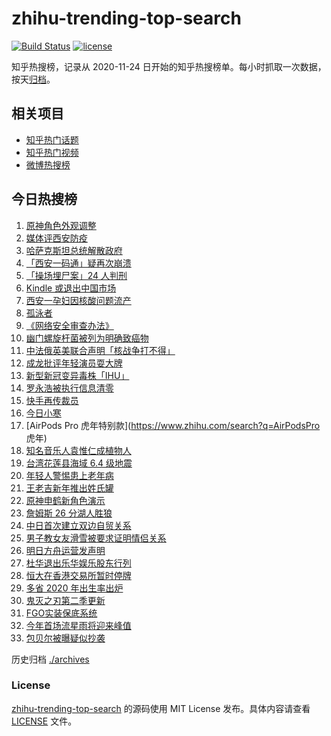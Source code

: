 # zhihu-trending-top-search

[![Build Status](https://github.com/justjavac/zhihu-trending-top-search/workflows/ci/badge.svg?branch=main)](https://github.com/justjavac/zhihu-trending-top-search/actions)
[![license](https://img.shields.io/github/license/justjavac/zhihu-trending-top-search)](https://github.com/justjavac/zhihu-trending-top-search/blob/main/LICENSE)

知乎热搜榜，记录从 2020-11-24 日开始的知乎热搜榜单。每小时抓取一次数据，按天[归档](./archives)。

## 相关项目

- [知乎热门话题](https://github.com/justjavac/zhihu-trending-hot-questions)
- [知乎热门视频](https://github.com/justjavac/zhihu-trending-hot-video)
- [微博热搜榜](https://github.com/justjavac/weibo-trending-hot-search)

## 今日热搜榜

<!-- BEGIN -->
<!-- 最后更新时间 Wed Jan 05 2022 23:09:56 GMT+0800 (China Standard Time) -->

1. [原神角色外观调整](https://www.zhihu.com/search?q=原神)
1. [媒体评西安防疫](https://www.zhihu.com/search?q=西安疫情)
1. [哈萨克斯坦总统解散政府](https://www.zhihu.com/search?q=哈萨克斯坦)
1. [「西安一码通」疑再次崩溃](https://www.zhihu.com/search?q=西安一码通)
1. [「操场埋尸案」24 人判刑](https://www.zhihu.com/search?q=操场埋尸案)
1. [Kindle 或退出中国市场](https://www.zhihu.com/search?q=Kindle)
1. [西安一孕妇因核酸问题流产](https://www.zhihu.com/search?q=西安孕妇)
1. [孤泳者](https://www.zhihu.com/search?q=孤泳者)
1. [《网络安全审查办法》](https://www.zhihu.com/search?q=网络安全审查办法)
1. [幽门螺旋杆菌被列为明确致癌物](https://www.zhihu.com/search?q=幽门螺旋杆菌)
1. [中法俄英美联合声明「核战争打不得」](https://www.zhihu.com/search?q=五核武器国家发表联合声明)
1. [成龙批评年轻演员耍大牌](https://www.zhihu.com/search?q=成龙批评年轻演员)
1. [新型新冠变异毒株「IHU」](https://www.zhihu.com/search?q=IHU)
1. [罗永浩被执行信息清零](https://www.zhihu.com/search?q=罗永浩)
1. [快手再传裁员](https://www.zhihu.com/search?q=快手裁员)
1. [今日小寒](https://www.zhihu.com/search?q=小寒)
1. [AirPods Pro 虎年特别款](https://www.zhihu.com/search?q=AirPodsPro 虎年)
1. [知名音乐人袁惟仁成植物人](https://www.zhihu.com/search?q=袁惟仁)
1. [台湾花莲县海域 6.4 级地震](https://www.zhihu.com/search?q=台湾地震)
1. [年轻人警惕患上老年病](https://www.zhihu.com/search?q=令人心动的offer)
1. [王老吉新年推出姓氏罐](https://www.zhihu.com/search?q=王老吉)
1. [原神申鹤新角色演示](https://www.zhihu.com/search?q=原神)
1. [詹姆斯 26 分湖人胜狼](https://www.zhihu.com/search?q=湖人)
1. [中日首次建立双边自贸关系](https://www.zhihu.com/search?q=中日双边自贸关系)
1. [男子教女友滑雪被要求证明情侣关系](https://www.zhihu.com/search?q=云佛山滑雪场)
1. [明日方舟运营发声明](https://www.zhihu.com/search?q=明日方舟)
1. [杜华退出乐华娱乐股东行列](https://www.zhihu.com/search?q=杜华)
1. [恒大在香港交易所暂时停牌](https://www.zhihu.com/search?q=恒大)
1. [多省 2020 年出生率出炉](https://www.zhihu.com/search?q=2020年出生率)
1. [鬼灭之刃第二季更新](https://www.zhihu.com/search?q=鬼灭之刃)
1. [FGO实装保底系统](https://www.zhihu.com/search?q=fgo)
1. [今年首场流星雨将迎来峰值](https://www.zhihu.com/search?q=象限仪流星雨)
1. [包贝尔被曝疑似抄袭](https://www.zhihu.com/search?q=包贝尔抄袭)

<!-- END -->

历史归档 [./archives](./archives)

### License

[zhihu-trending-top-search](https://github.com/justjavac/zhihu-trending-top-search)
的源码使用 MIT License 发布。具体内容请查看 [LICENSE](./LICENSE) 文件。
